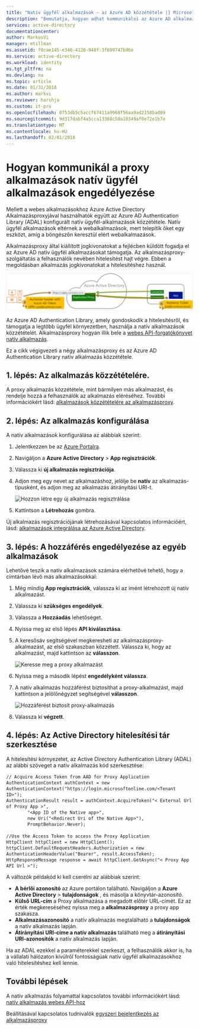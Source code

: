 ```yaml
---
title: "Natív ügyfél alkalmazások – az Azure AD közzététele |} Microsoft Docs"
description: "Bemutatja, hogyan adhat kommunikálni az Azure AD alkalmazásproxy-összekötő a helyszíni alkalmazások biztonságos távoli hozzáférést biztosítanak a natív ügyfél alkalmazások engedélyezése."
services: active-directory
documentationcenter: 
author: MarkusVi
manager: mtillman
ms.assetid: f0cae145-e346-4126-948f-3f699747b96e
ms.service: active-directory
ms.workload: identity
ms.tgt_pltfrm: na
ms.devlang: na
ms.topic: article
ms.date: 01/31/2018
ms.author: markvi
ms.reviewer: harshja
ms.custom: it-pro
ms.openlocfilehash: 0753db5c5accf67411a9968f56aa9ad2158bad89
ms.sourcegitcommit: 9d317dabf4a5cca13308c50a10349af0e72e1b7e
ms.translationtype: MT
ms.contentlocale: hu-HU
ms.lasthandoff: 02/01/2018
---
```

# <a name="how-to-enable-native-client-apps-to-interact-with-proxy-applications"></a>Hogyan kommunikál a proxy alkalmazások natív ügyfél alkalmazások engedélyezése

Mellett a webes alkalmazásokhoz Azure Active Directory Alkalmazásproxyjával használhatók együtt az Azure AD Authentication Library (ADAL) konfigurált natív ügyfél-alkalmazások közzététele. Natív ügyfél alkalmazások eltérnek a webalkalmazások, mert telepítik őket egy eszközt, amíg a böngészőn keresztül elért webalkalmazások. 

Alkalmazásproxy által kiállított jogkivonatokat a fejlécben küldött fogadja el az Azure AD natív ügyfél alkalmazásokat támogatja. Az alkalmazásproxy-szolgáltatás a felhasználók nevében hitelesítést hajt végre. Ebben a megoldásban alkalmazás jogkivonatokat a hitelesítéshez használ. 

![A végfelhasználók, az Azure Active Directory és a közzétett alkalmazások közötti kapcsolat](./media/active-directory-application-proxy-native-client/richclientflow.png)

Az Azure AD Authentication Library, amely gondoskodik a hitelesítésről, és támogatja a legtöbb ügyfél környezetben, használja a natív alkalmazások közzétételét. Alkalmazásproxy hogyan illik bele a [webes API-forgatókönyvet natív alkalmazás](develop/active-directory-authentication-scenarios.md#native-application-to-web-api). 

Ez a cikk végigvezeti a négy alkalmazásproxy és az Azure AD Authentication Library natív alkalmazás közzététele. 

## <a name="step-1-publish-your-application"></a>1. lépés: Az alkalmazás közzétételére.
A proxy alkalmazás közzététele, mint bármilyen más alkalmazást, és rendelje hozzá a felhasználók az alkalmazás eléréséhez. További információkért lásd: [alkalmazások közzétételére az alkalmazásproxy](active-directory-application-proxy-publish.md).

## <a name="step-2-configure-your-application"></a>2. lépés: Az alkalmazás konfigurálása
A natív alkalmazások konfigurálása az alábbiak szerint:

1. Jelentkezzen be az [Azure Portalra](https://portal.azure.com).
2. Navigáljon a **Azure Active Directory** > **App regisztrációk**.
3. Válassza ki **új alkalmazás regisztrációja**.
4. Adjon meg egy nevet az alkalmazáshoz, jelölje be **natív** az alkalmazás-típusként, és adjon meg az alkalmazás átirányítási URI-t. 

   ![Hozzon létre egy új alkalmazás regisztrálása](./media/active-directory-application-proxy-native-client/create.png)
5. Kattintson a **Létrehozás** gombra.

Új alkalmazás regisztrációjának létrehozásával kapcsolatos információért, lásd: [alkalmazások integrálása az Azure Active Directory](.//develop/active-directory-integrating-applications.md).


## <a name="step-3-grant-access-to-other-applications"></a>3. lépés: A hozzáférés engedélyezése az egyéb alkalmazások
Lehetővé teszik a natív alkalmazások számára elérhetővé tehető, hogy a címtárban lévő más alkalmazásokkal:

1. Még mindig **App regisztrációk**, válassza ki az imént létrehozott új natív alkalmazást.
2. Válassza ki **szükséges engedélyek**.
3. Válassza a **Hozzáadás** lehetőséget.
4. Nyissa meg az első lépés **API kiválasztása**.
5. A keresősáv segítségével megkeresheti az alkalmazásproxy-alkalmazást, az első szakaszban közzétett. Válassza ki, hogy az alkalmazást, majd kattintson az **válasszon**. 

   ![Keresse meg a proxy alkalmazást](./media/active-directory-application-proxy-native-client/select_api.png)
6. Nyissa meg a második lépést **engedélyként válassza**.
7. A natív alkalmazás hozzáférést biztosíthat a proxy-alkalmazást, majd kattintson a jelölőnégyzet segítségével **válasszon**.

   ![Hozzáférést biztosít proxy-alkalmazás](./media/active-directory-application-proxy-native-client/select_perms.png)
8. Válassza ki **végzett**.


## <a name="step-4-edit-the-active-directory-authentication-library"></a>4. lépés: Az Active Directory hitelesítési tár szerkesztése
A hitelesítési környezetet, az Active Directory Authentication Library (ADAL) az alábbi szöveget a natív alkalmazás kód szerkesztése:

```
// Acquire Access Token from AAD for Proxy Application
AuthenticationContext authContext = new AuthenticationContext("https://login.microsoftonline.com/<Tenant ID>");
AuthenticationResult result = authContext.AcquireToken("< External Url of Proxy App >",
        "<App ID of the Native app>",
        new Uri("<Redirect Uri of the Native App>"),
        PromptBehavior.Never);

//Use the Access Token to access the Proxy Application
HttpClient httpClient = new HttpClient();
httpClient.DefaultRequestHeaders.Authorization = new AuthenticationHeaderValue("Bearer", result.AccessToken);
HttpResponseMessage response = await httpClient.GetAsync("< Proxy App API Url >");
```

A változók példakód ki kell cserélni az alábbiak szerint:

* **A bérlői azonosító** az Azure portálon található. Navigáljon a **Azure Active Directory** > **tulajdonságok** , és másolja a könyvtár-azonosító. 
* **Külső URL-cím** a Proxy alkalmazása a megadott előtér URL-címét. Ez az érték megkereséséhez nyissa meg a **alkalmazásproxy** a proxy app szakasza.
* **Alkalmazásazonosító** a natív alkalmazás megtalálható a **tulajdonságok** a natív alkalmazás lapján.
* **Átirányítási URI-címe a natív alkalmazás** található meg a **átirányítási URI-azonosítók** a natív alkalmazás lapján.

Ha az ADAL ezekkel a paraméterekkel szerkeszt, a felhasználók akkor is, ha a vállalati hálózaton kívülről fontosságúak natív ügyfél alkalmazásokhoz való hitelesítéshez kell lennie. 

## <a name="next-steps"></a>További lépések

A natív alkalmazás folyamattal kapcsolatos további információkért lásd: [natív alkalmazás webes API-hoz](develop/active-directory-authentication-scenarios.md#native-application-to-web-api)

Beállításával kapcsolatos tudnivalók [egyszeri bejelentkezés az alkalmazásproxy](application-proxy-sso-overview.md)
